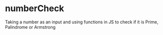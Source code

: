# numberCheck
Taking a number as an input and using functions in JS to check if it is Prime, Palindrome or Armstrong
